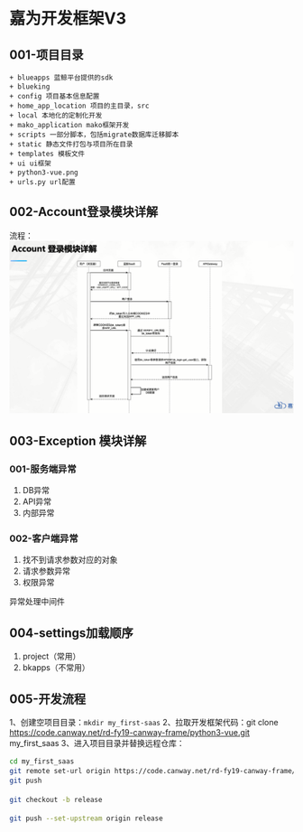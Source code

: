 # 嘉为开发框架V3
## 001-项目目录
```
+ blueapps 蓝鲸平台提供的sdk
+ blueking 
+ config 项目基本信息配置
+ home_app_location 项目的主目录，src
+ local 本地化的定制化开发
+ mako_application mako框架开发
+ scripts 一部分脚本，包括migrate数据库迁移脚本
+ static 静态文件打包与项目所在目录
+ templates 模板文件
+ ui ui框架
+ python3-vue.png 
+ urls.py url配置
```

## 002-Account登录模块详解
流程：
![account](img/account.png)

## 003-Exception 模块详解
### 001-服务端异常
1. DB异常
2. API异常
3. 内部异常

### 002-客户端异常
1. 找不到请求参数对应的对象
2. 请求参数异常
3. 权限异常

异常处理中间件

## 004-settings加载顺序
1. project（常用）
2. bkapps（不常用）

## 005-开发流程
1、创建空项目目录：`mkdir my_first-saas`
2、拉取开发框架代码：git clone https://code.canway.net/rd-fy19-canway-frame/python3-vue.git my_first_saas
3、进入项目目录并替换远程仓库：
```bash
cd my_first_saas
git remote set-url origin https://code.canway.net/rd-fy19-canway-frame/my_first_saas.git
git push

git checkout -b release

git push --set-upstream origin release
```


